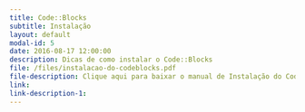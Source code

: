 ```yaml
---
title: Code::Blocks 
subtitle: Instalação
layout: default
modal-id: 5
date: 2016-08-17 12:00:00
description: Dicas de como instalar o Code::Blocks
file: /files/instalacao-do-codeblocks.pdf
file-description: Clique aqui para baixar o manual de Instalação do Code::Blocks
link: 
link-description-1: 
---
```

